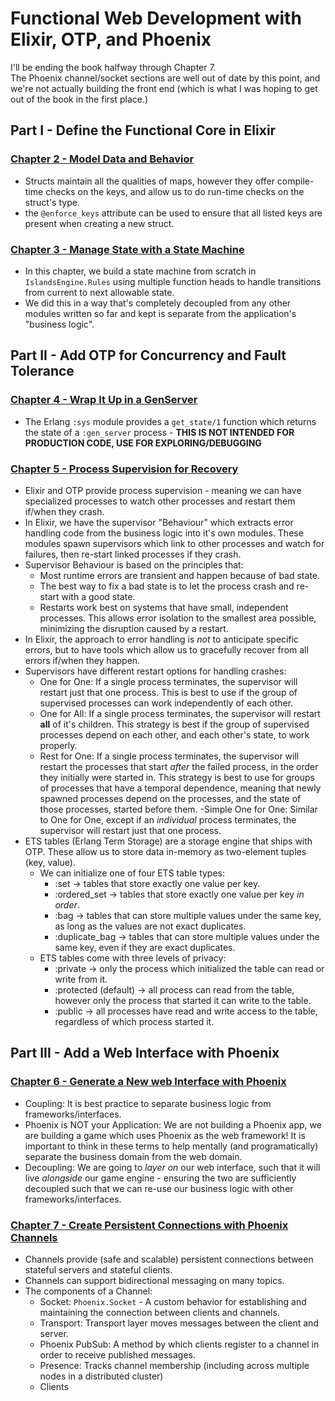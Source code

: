 # Functional Web Development with Elixir, OTP, and Phoenix

I'll be ending the book halfway through Chapter 7.\
The Phoenix channel/socket sections are well out of date by this point, and we're not actually building the front end (which is what I was hoping to get out of the book in the first place.)

## Part I - Define the Functional Core in Elixir

### [Chapter 2 - Model Data and Behavior](Chapter02/)
- Structs maintain all the qualities of maps, however they offer compile-time checks on the keys, and allow us to do run-time checks on the struct's type.
- the `@enforce_keys` attribute can be used to ensure that all listed keys are present when creating a new struct.

### [Chapter 3 - Manage State with a State Machine](Chapter03/)
- In this chapter, we build a state machine from scratch in `IslandsEngine.Rules` using multiple function heads to handle transitions from current to next allowable state. 
- We did this in a way that's completely decoupled from any other modules written so far and kept is separate from the application's "business logic". 

## Part II - Add OTP for Concurrency and Fault Tolerance

### [Chapter 4 - Wrap It Up in a GenServer](Chapter04/)
- The Erlang `:sys` module provides a `get_state/1` function which returns the state of a `:gen_server` process - **THIS IS NOT INTENDED FOR PRODUCTION CODE, USE FOR EXPLORING/DEBUGGING**

### [Chapter 5 - Process Supervision for Recovery](Chapter05/)
- Elixir and OTP provide process supervision - meaning we can have specialized processes to watch other processes and restart them if/when they crash.
- In Elixir, we have the supervisor "Behaviour" which extracts error handling code from the business logic into it's own modules. These modules spawn supervisors which link to other processes and watch for failures, then re-start linked processes if they crash.
- Supervisor Behaviour is based on the principles that:
    - Most runtime errors are transient and happen because of bad state.
    - The best way to fix a bad state is to let the process crash and re-start with a good state.
    - Restarts work best on systems that have small, independent processes. This allows error isolation to the smallest area possible, minimizing the disruption caused by a restart.
- In Elixir, the approach to error handling is _not_ to anticipate specific errors, but to have tools which allow us to gracefully recover from all errors if/when they happen.
- Supervisors have different restart options for handling crashes:
    - One for One: If a single process terminates, the supervisor will restart just that one process. This is best to use if the group of supervised processes can work independently of each other.
    - One for All: If a single process terminates, the supervisor will restart **all** of it's children. This strategy is best if the group of supervised processes depend on each other, and each other's state, to work properly.
    - Rest for One: If a single process terminates, the supervisor will restart the processes that start _after_ the failed process, in the order they initially were started in. This strategy is best to use for groups of processes that have a temporal dependence, meaning that newly spawned processes depend on the processes, and the state of those processes, started before them.
    -Simple One for One: Similar to One for One, except if an _individual_ process terminates, the supervisor will restart just that one process. 
- ETS tables (Erlang Term Storage) are a storage engine that ships with OTP. These allow us to store data in-memory as two-element tuples (key, value).
    - We can initialize one of four ETS table types:
        - :set -> tables that store exactly one value per key.
        - :ordered_set -> tables that store exactly one value per key _in order_.
        - :bag -> tables that can store multiple values under the same key, as long as the values are not exact duplicates.
        - :duplicate_bag -> tables that can store multiple values under the same key, even if they are exact duplicates.
    - ETS tables come with three levels of privacy:
        - :private -> only the process which initialized the table can read or write from it.
        - :protected (default) -> all process can read from the table, however only the process that started it can write to the table.
        - :public -> all processes have read and write access to the table, regardless of which process started it.

## Part III - Add a Web Interface with Phoenix

### [Chapter 6 - Generate a New web Interface with Phoenix](Chapter06/)
- Coupling: It is best practice to separate business logic from frameworks/interfaces. 
- Phoenix is NOT your Application: We are not building a Phoenix app, we are building a game which uses Phoenix as the web framework! It is important to think in these terms to help mentally (and programatically) separate the business domain from the web domain.
- Decoupling: We are going to _layer on_ our web interface, such that it will live _alongside_ our game engine - ensuring the two are sufficiently decoupled such that we can re-use our business logic with other frameworks/interfaces.

### [Chapter 7 - Create Persistent Connections with Phoenix Channels](Chapter07/)
- Channels provide (safe and scalable) persistent connections between stateful servers and stateful clients.
- Channels can support bidirectional messaging on many topics.
- The components of a Channel:
    - Socket: `Phoenix.Socket` - A custom behavior for establishing and maintaining the connection between clients and channels.
    - Transport: Transport layer moves messages between the client and server.
    - Phoenix PubSub: A method by which clients register to a channel in order to receive published messages.
    - Presence: Tracks channel membership (including across multiple nodes in a distributed cluster)
    - Clients


    